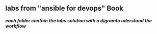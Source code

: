 ## labs from "ansible for devops" Book

***each folder contain the labs solution with a digramto uderstand the workflow***